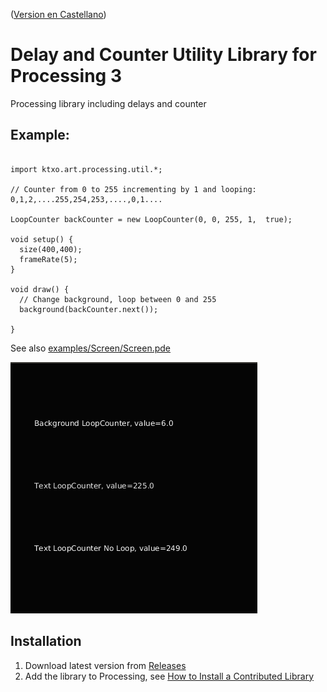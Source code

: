 ([Version en Castellano](README-ES.md))

#  Delay and Counter Utility Library for Processing 3 



Processing library including delays and counter 

## Example:

```

import ktxo.art.processing.util.*;

// Counter from 0 to 255 incrementing by 1 and looping: 0,1,2,....255,254,253,....,0,1....

LoopCounter backCounter = new LoopCounter(0, 0, 255, 1,  true); 

void setup() {
  size(400,400);
  frameRate(5);
}

void draw() {
  // Change background, loop between 0 and 255
  background(backCounter.next());
  
}
```

See also [examples/Screen/Screen.pde](examples/Screen/Screen.pde)

![Screen](examples/Screen/example.gif)


## Installation

1. Download latest version from [Releases](https://github.com/ktxoarts/processing_DelayCounterUtilityLibrary/releases)
2. Add the library to Processing, see [How to Install a Contributed Library](https://github.com/processing/processing/wiki/How-to-Install-a-Contributed-Library)
